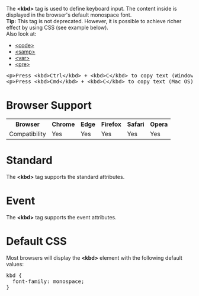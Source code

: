 The <b>&lt;kbd&gt;</b> tag is used to define keyboard input. The content inside is displayed in the browser's default monospace font.
<br>
<b>Tip:</b> This tag is not deprecated. However, it is possible to achieve richer effect by using CSS (see example below).
<br>
Also look at:
<ul>
  <li><a href="code.md">&lt;code&gt;</a></li>
  <li><a href="samp.md">&lt;samp&gt;</a></li>
  <li><a href="var.md">&lt;var&gt;</a></li>
  <li><a href="pre.md">&lt;pre&gt;</a></li>
</ul>
<pre>
&lt;p&gt;Press &lt;kbd&gt;Ctrl&lt;/kbd&gt; + &lt;kbd&gt;C&lt;/kbd&gt; to copy text (Windows).&lt;/p&gt;
&lt;p&gt;Press &lt;kbd&gt;Cmd&lt;/kbd&gt; + &lt;kbd&gt;C&lt;/kbd&gt; to copy text (Mac OS).&lt;/p&gt;
</pre>
<h1>Browser Support</h1>
<table class="ws-table-all notranslate">
  <tr>
    <th>Browser</th>
    <th>Chrome</th>
    <th>Edge</th>
    <th>Firefox</th>
    <th>Safari</th>
    <th>Opera</th>
  </tr>
  <tr>
    <td>Compatibility</td>
    <td>Yes</td>
    <td>Yes</td>
    <td>Yes</td>
    <td>Yes</td>
    <td>Yes</td>
  </tr>
</table>
<h1>Standard</h1>
The <b>&lt;kbd&gt;</b> tag supports the standard attributes.
<h1>Event</h1>
The <b>&lt;kbd&gt;</b> tag supports the event attributes.
<h1>Default CSS</h1>
Most browsers will display the <b>&lt;kbd&gt;</b> element with the following default values:
<pre>
kbd {
  font-family: monospace;
}
</pre>
